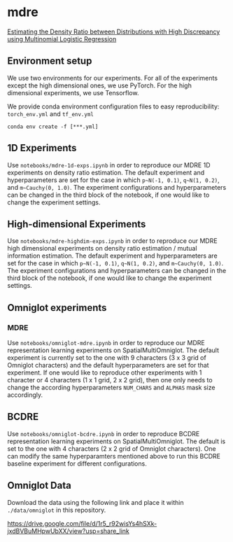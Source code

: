 # mdre
[Estimating the Density Ratio between Distributions with High Discrepancy using Multinomial Logistic Regression](https://openreview.net/pdf?id=jM8nzUzBWr)

## Environment setup
We use two environments for our experiments. For all of the experiments except the high dimensional ones, we use PyTorch. For the high dimensional experiments, we use Tensorflow.

We provide conda environment configuration files to easy reproducibility: `torch_env.yml` and `tf_env.yml`

```
conda env create -f [***.yml]
```

## 1D Experiments
Use `notebooks/mdre-1d-exps.ipynb` in order to reproduce our MDRE 1D experiments on density ratio estimation. The default experiment and hyperparameters are set for the case in which `p~N(-1, 0.1)`, `q~N(1, 0.2)`, and `m~Cauchy(0, 1.0)`. The experiment configurations and hyperparameters can be changed in the third block of the notebook, if one would like to change the experiment settings.

## High-dimensional Experiments
Use `notebooks/mdre-highdim-exps.ipynb` in order to reproduce our MDRE high dimensional experiments on density ratio estimation / mutual information estimation. The default experiment and hyperparameters are set for the case in which `p~N(-1, 0.1)`, `q~N(1, 0.2)`, and `m~Cauchy(0, 1.0)`. The experiment configurations and hyperparameters can be changed in the third block of the notebook, if one would like to change the experiment settings.

## Omniglot experiments
### MDRE
Use `notebooks/omniglot-mdre.ipynb` in order to reproduce our MDRE representation learning experiments on SpatialMultiOmniglot. The default experiment is currently set to the one with 9 characters (3 x 3 grid of Omniglot characters) and the default hyperparameters are set for that experiment. If one would like to reproduce other experiments with 1 character or 4 characters (1 x 1 grid, 2 x 2 grid), then one only needs to change the according hyperparameters `NUM_CHARS` and `ALPHAS` mask size accordingly.

## BCDRE
Use `notebooks/omniglot-bcdre.ipynb` in order to reproduce BCDRE representation learning experiments on SpatialMultiOmniglot. The default is set to the one with 4 characters (2 x 2 grid of Omniglot characters). One can modify the same hyperparamters mentioned above to run this BCDRE baseline experiment for different configurations.

## Omniglot Data
Download the data using the following link and place it within `./data/omniglot` in this repository.

https://drive.google.com/file/d/1r5_r92wisYs4hSXk-jxdBVBuMHpwUbXX/view?usp=share_link
